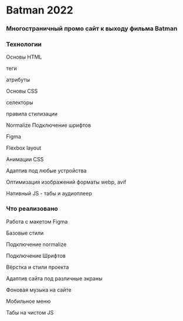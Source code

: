 # Batman 2022

### Многостраничный промо сайт к выходу фильма Batman


### Технологии
Основы HTML

теги

атрибуты

Основы CSS

селекторы

правила стилизации

Normalize
Подключение шрифтов

Figma

Flexbox layout

Анимации CSS

Адаптив под любые устройства

Оптимизация изображений форматы webp, avif

Нативный JS - табы и аудиоплеер

### Что реализовано
Работа с макетом Figma

Базовые стили

Подключение normalize

Подключение Шрифтов

Вёрстка и стили проекта

Адаптив сайта под различные экраны

Фоновая музыка на сайте

Мобильное меню

Табы на чистом JS
